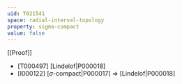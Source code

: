 ```yaml
---
uid: T021541
space: radial-interval-topology
property: sigma-compact
value: false
---
```

[[Proof]]

* [T000497] [Lindelof|P000018]
* [I000122] [$\sigma$-compact|P000017] => [Lindelof|P000018]

